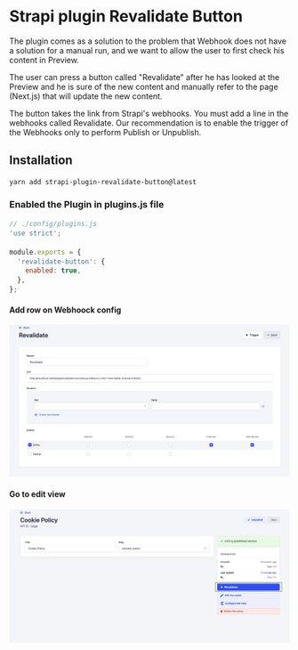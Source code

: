 # Strapi plugin Revalidate Button

The plugin comes as a solution to the problem that Webhook does not have a solution for a manual run, and we want to allow the user to first check his content in Preview.

The user can press a button called "Revalidate" after he has looked at the Preview and he is sure of the new content and manually refer to the page (Next.js) that will update the new content.

The button takes the link from Strapi's webhooks. You must add a line in the webhooks called Revalidate.
Our recommendation is to enable the trigger of the Webhooks only to perform Publish or Unpublish.

## Installation

```
yarn add strapi-plugin-revalidate-button@latest
```

### Enabled the Plugin in plugins.js file

```js
// ./config/plugins.js
'use strict';

module.exports = {
  'revalidate-button': {
    enabled: true,
  },
};
```

#### Add row on Webhoock config

<img style="width: 960px; height: auto;" src="public/image1.png" alt="Screenshot for list view in Strapi revalidate button plugin" />

#### Go to edit view

<img style="width: 960px; height: auto;" src="public/image.png" alt="Screenshot for list view in Strapi revalidate button plugin" />
